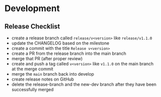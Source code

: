 # Development

## Release Checklist

* create a release branch called `release/v<version>` like `release/v1.1.0`
* update the CHANGELOG based on the milestone
* create a commit with the title `Release v<version>`
* create a PR from the release branch into the main branch
* merge that PR (after proper review)
* create and push a tag called `v<version>` like `v1.1.0` on the main branch at the merge commit
* merge the `main` branch back into develop
* create release notes on GitHub
* delete the release-branch and the new-dev branch after they have been successfully merged